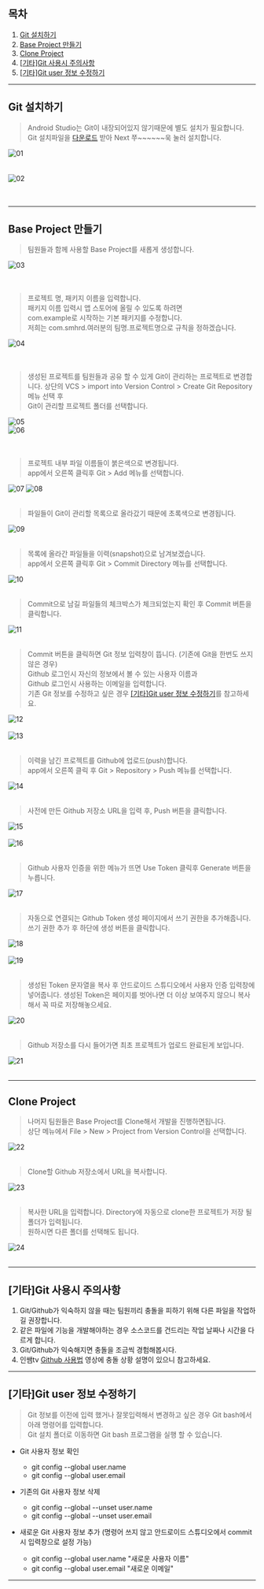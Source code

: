 ## 목차
1. [Git 설치하기](#Git-설치하기)
1. [Base Project 만들기](#Git-설치하기)
1. [Clone Project](#Git-설치하기)
1. [[기타]Git 사용시 주의사항](#Git-사용시-주의사항)
1. [[기타]Git user 정보 수정하기](#Git-user-정보-수정하기)

---
## Git 설치하기

> Android Studio는 Git이 내장되어있지 않기때문에 별도 설치가 필요합니다.  
> Git 설치파일을 [다운로드](https://git-scm.com/) 받아 Next 쭈~~~~~~욱 눌러 설치합니다.

![01](assets/images/git_for_androidstudio_student/슬라이드1.PNG)  
<br><br>
![02](assets/images/git_for_androidstudio_student/슬라이드2.PNG)  
<br><br>

---
## Base Project 만들기

> 팀원들과 함께 사용할 Base Project를 새롭게 생성합니다.

![03](assets/images/git_for_androidstudio_student/슬라이드3.PNG)  
<br><br>

> 프로젝트 명, 패키지 이름을 입력합니다.  
> 패키지 이름 입력시 앱 스토어에 올릴 수 있도록 하려면  
> com.example로 시작하는 기본 패키지를 수정합니다.  
> 저희는 com.smhrd.여러분의 팀명.프로젝트명으로 규칙을 정하겠습니다.

![04](assets/images/git_for_androidstudio_student/슬라이드4.PNG)  
<br><br>

> 생성된 프로젝트를 팀원들과 공유 할 수 있게 Git이 관리하는 프로젝트로 변경합니다.
> 상단의 VCS > import into Version Control > Create Git Repository 메뉴 선택 후  
> Git이 관리할 프로젝트 폴더를 선택합니다.

![05](assets/images/git_for_androidstudio_student/슬라이드5.PNG)  
![06](assets/images/git_for_androidstudio_student/슬라이드6.PNG)  
<br><br>

> 프로젝트 내부 파일 이름들이 붉은색으로 변경됩니다.  
> app에서 오른쪽 클릭후 Git > Add 메뉴를 선택합니다.  

![07](assets/images/git_for_androidstudio_student/슬라이드7.PNG)
![08](assets/images/git_for_androidstudio_student/슬라이드8.PNG)
<br><br>

> 파일들이 Git이 관리할 목록으로 올라갔기 때문에 초록색으로 변경됩니다.

![09](assets/images/git_for_androidstudio_student/슬라이드9.PNG)
<br><br>

> 목록에 올라간 파일들을 이력(snapshot)으로 남겨보겠습니다.  
> app에서 오른쪽 클릭후 Git > Commit Directory 메뉴를 선택합니다.  

![10](assets/images/git_for_androidstudio_student/슬라이드10.PNG)
<br><br>

> Commit으로 남길 파일들의 체크박스가 체크되었는지 확인 후 Commit 버튼을 클릭합니다.

![11](assets/images/git_for_androidstudio_student/슬라이드11.PNG)
<br><br>

> Commit 버튼을 클릭하면 Git 정보 입력창이 뜹니다. (기존에 Git을 한번도 쓰지 않은 경우)  
> Github 로그인시 자신의 정보에서 볼 수 있는 사용자 이름과  
> Github 로그인시 사용하는 이메일을 입력합니다.  
> 기존 Git 정보를 수정하고 싶은 경우 [[기타]Git user 정보 수정하기](#Git-user-정보-수정하기)를 참고하세요.

![12](assets/images/git_for_androidstudio_student/슬라이드12.PNG)
<br><br>
![13](assets/images/git_for_androidstudio_student/슬라이드13.PNG)
<br><br>

> 이력을 남긴 프로젝트를 Github에 업로드(push)합니다.  
> app에서 오른쪽 클릭 후 Git > Repository > Push 메뉴를 선택합니다.  

![14](assets/images/git_for_androidstudio_student/슬라이드14.PNG)
<br><br>

> 사전에 만든 Github 저장소 URL을 입력 후, Push 버튼을 클릭합니다.

![15](assets/images/git_for_androidstudio_student/슬라이드15.PNG)
<br><br>
![16](assets/images/git_for_androidstudio_student/슬라이드16.PNG)
<br><br>

> Github 사용자 인증을 위한 메뉴가 뜨면 Use Token 클릭후 Generate 버튼을 누릅니다.

![17](assets/images/git_for_androidstudio_student/슬라이드17.PNG)
<br><br>

> 자동으로 연결되는 Github Token 생성 페이지에서 쓰기 권한을 추가해줍니다.  
> 쓰기 권한 추가 후 하단에 생성 버튼을 클릭합니다.

![18](assets/images/git_for_androidstudio_student/슬라이드18.PNG)
<br><br>
![19](assets/images/git_for_androidstudio_student/슬라이드19.PNG)
<br><br>

> 생성된 Token 문자열을 복사 후 안드로이드 스튜디오에서 사용자 인증 입력창에 넣어줍니다.
> 생성된 Token은 페이지를 벗어나면 더 이상 보여주지 않으니 복사해서 꼭 따로 저장해놓으세요.

![20](assets/images/git_for_androidstudio_student/슬라이드20.PNG)
<br><br>

> Github 저장소를 다시 들어가면 최초 프로젝트가 업로드 완료된게 보입니다.

![21](assets/images/git_for_androidstudio_student/슬라이드21.PNG)
<br><br>

---
## Clone Project

> 나머지 팀원들은 Base Project를 Clone해서 개발을 진행하면됩니다.  
> 상단 메뉴에서 File > New > Project from Version Control을 선택합니다.

![22](assets/images/git_for_androidstudio_student/슬라이드22.PNG)
<br><br>

> Clone할 Github 저장소에서 URL을 복사합니다.

![23](assets/images/git_for_androidstudio_student/슬라이드23.PNG)
<br><br>

> 복사한 URL을 입력합니다. Directory에 자동으로 clone한 프로젝트가 저장 될 폴더가 입력됩니다.  
> 원하시면 다른 폴더를 선택해도 됩니다.

![24](assets/images/git_for_androidstudio_student/슬라이드24.PNG)
<br><br>

---
## [기타]Git 사용시 주의사항

1. Git/Github가 익숙하지 않을 때는 팀원끼리 충돌을 피하기 위해 다른 파일을 작업하길 권장합니다.
2. 같은 파일에 기능을 개발해야하는 경우 소스코드를 건드리는 작업 날짜나 시간을 다르게 합니다.
3. Git/Github가 익숙해지면 충돌을 조금씩 경험해봅시다.
4. 인쌤tv [Github 사용법](https://www.youtube.com/watch?v=8gyquB3VNNs) 영상에 충돌 상황 설명이 있으니 참고하세요.

---
## [기타]Git user 정보 수정하기

> Git 정보를 이전에 입력 했거나 잘못입력해서 변경하고 싶은 경우 Git bash에서 아래 명령어를 입력합니다.  
> Git 설치 폴더로 이동하면 Git bash 프로그램을 실행 할 수 있습니다.

- Git 사용자 정보 확인
  - git config --global user.name
  - git config --global user.email

- 기존의 Git 사용자 정보 삭제
  - git config --global --unset user.name
  - git config --global --unset user.email

- 새로운 Git 사용자 정보 추가 (명령어 쓰지 않고 안드로이드 스튜디오에서 commit시 입력창으로 설정 가능)
  - git config --global user.name "새로운 사용자 이름"
  - git config --global user.email "새로운 이메일"
  
---
